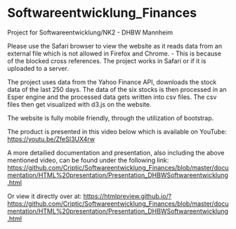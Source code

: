 # Softwareentwicklung_Finances
Project for Softwareentwicklung/NK2 - DHBW Mannheim

Please use the Safari browser to view the website as it reads data from an external file which is not allowed in Firefox and Chrome. - This is because of the blocked cross references. The project works in Safari or if it is uploaded to a server.

The project uses data from the Yahoo Finance API, downloads the stock data of the last 250 days. The data of the six stocks is then processed in an Esper engine and the processed data gets written into csv files. The csv files then get visualized with d3.js on the website.

The website is fully mobile friendly, through the utilization of bootstrap.

The product is presented in this video below which is available on YouTube:
https://youtu.be/ZfeSI3UX4rw

A more detailied documentation and presentation, also including the above mentioned video, can be found under the following link:
https://github.com/Criptic/Softwareentwicklung_Finances/blob/master/documentation/HTML%20presentation/Presentation_DHBWSoftwareentwicklung.html

Or view it directly over at: https://htmlpreview.github.io/?https://github.com/Criptic/Softwareentwicklung_Finances/blob/master/documentation/HTML%20presentation/Presentation_DHBWSoftwareentwicklung.html
